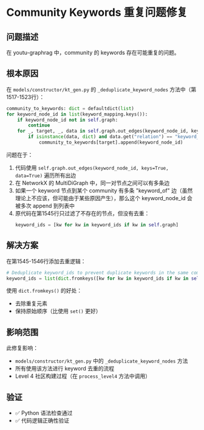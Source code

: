 # Community Keywords 重复问题修复

## 问题描述

在 youtu-graphrag 中，community 的 keywords 存在可能重复的问题。

## 根本原因

在 `models/constructor/kt_gen.py` 的 `_deduplicate_keyword_nodes` 方法中（第1517-1523行）：

```python
community_to_keywords: dict = defaultdict(list)
for keyword_node_id in list(keyword_mapping.keys()):
    if keyword_node_id not in self.graph:
        continue
    for _, target, _, data in self.graph.out_edges(keyword_node_id, keys=True, data=True):
        if isinstance(data, dict) and data.get("relation") == "keyword_of":
            community_to_keywords[target].append(keyword_node_id)
```

问题在于：
1. 代码使用 `self.graph.out_edges(keyword_node_id, keys=True, data=True)` 遍历所有出边
2. 在 NetworkX 的 MultiDiGraph 中，同一对节点之间可以有多条边
3. 如果一个 keyword 节点到某个 community 有多条 "keyword_of" 边（虽然理论上不应该，但可能由于某些原因产生），那么这个 keyword_node_id 会被多次 append 到列表中
4. 原代码在第1545行只过滤了不存在的节点，但没有去重：
   ```python
   keyword_ids = [kw for kw in keyword_ids if kw in self.graph]
   ```

## 解决方案

在第1545-1546行添加去重逻辑：

```python
# Deduplicate keyword_ids to prevent duplicate keywords in the same community
keyword_ids = list(dict.fromkeys([kw for kw in keyword_ids if kw in self.graph]))
```

使用 `dict.fromkeys()` 的好处：
- 去除重复元素
- 保持原始顺序（比使用 `set()` 更好）

## 影响范围

此修复影响：
- `models/constructor/kt_gen.py` 中的 `_deduplicate_keyword_nodes` 方法
- 所有使用该方法进行 keyword 去重的流程
- Level 4 社区构建过程（在 `process_level4` 方法中调用）

## 验证

- ✅ Python 语法检查通过
- ✅ 代码逻辑正确性验证
